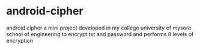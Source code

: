 # android-cipher
android cipher   a mini project developed in my college university of mysore school of engineering  to encrypt txt and password and performs 8 levels  of encryption 
